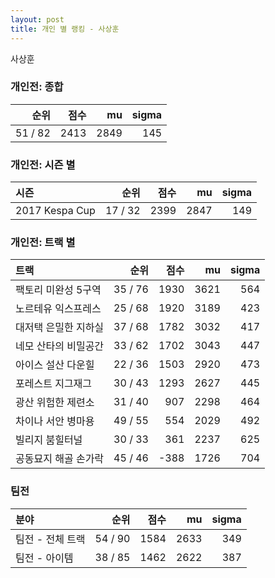 ```yaml
---
layout: post
title: 개인 별 랭킹 - 사상훈
---
```


사상훈

### 개인전: 종합

| 순위 | 점수 | mu | sigma |
|---:|---:|---:|---:|
| 51 / 82 | 2413 | 2849 | 145 |

### 개인전: 시즌 별

| 시즌 | 순위 | 점수 | mu | sigma |
|:---|---:|---:|---:|---:|
| 2017 Kespa Cup | 17 / 32 | 2399 | 2847 | 149 |

### 개인전: 트랙 별

| 트랙 | 순위 | 점수 | mu | sigma |
|:---|---:|---:|---:|---:|
| 팩토리 미완성 5구역 | 35 / 76 | 1930 | 3621 | 564 |
| 노르테유 익스프레스 | 25 / 68 | 1920 | 3189 | 423 |
| 대저택 은밀한 지하실 | 37 / 68 | 1782 | 3032 | 417 |
| 네모 산타의 비밀공간 | 33 / 62 | 1702 | 3043 | 447 |
| 아이스 설산 다운힐 | 22 / 36 | 1503 | 2920 | 473 |
| 포레스트 지그재그 | 30 / 43 | 1293 | 2627 | 445 |
| 광산 위험한 제련소 | 31 / 40 | 907 | 2298 | 464 |
| 차이나 서안 병마용 | 49 / 55 | 554 | 2029 | 492 |
| 빌리지 붐힐터널 | 30 / 33 | 361 | 2237 | 625 |
| 공동묘지 해골 손가락 | 45 / 46 | -388 | 1726 | 704 |

### 팀전

| 분야 | 순위 | 점수 | mu | sigma |
|:---|---:|---:|---:|---:|
| 팀전 - 전체 트랙 | 54 / 90 | 1584 | 2633 | 349 |
| 팀전 - 아이템 | 38 / 85 | 1462 | 2622 | 387 |

